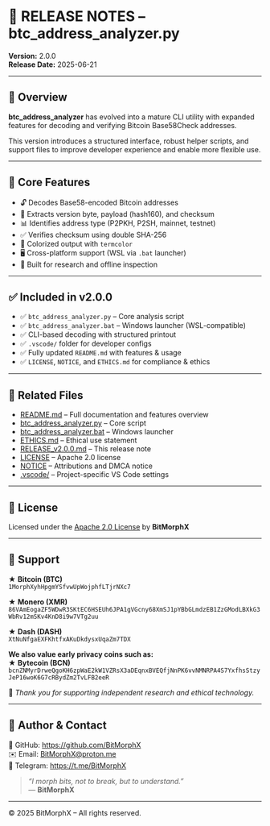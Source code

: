 # 📎 RELEASE NOTES – btc_address_analyzer.py  
**Version:** 2.0.0  
**Release Date:** 2025-06-21

---

## 🚀 Overview

**btc_address_analyzer** has evolved into a mature CLI utility with expanded features for decoding and verifying Bitcoin Base58Check addresses.

This version introduces a structured interface, robust helper scripts, and support files to improve developer experience and enable more flexible use.

---

## 🔧 Core Features

- 🔓 Decodes Base58-encoded Bitcoin addresses  
- 🧩 Extracts version byte, payload (hash160), and checksum  
- 📊 Identifies address type (P2PKH, P2SH, mainnet, testnet)  
- ✅ Verifies checksum using double SHA-256  
- 🎨 Colorized output with `termcolor`  
- 🖥️ Cross-platform support (WSL via `.bat` launcher)  
- 🧪 Built for research and offline inspection

---

## ✅ Included in v2.0.0

- ✅ `btc_address_analyzer.py` – Core analysis script  
- ✅ `btc_address_analyzer.bat` – Windows launcher (WSL-compatible)  
- ✅ CLI-based decoding with structured printout  
- ✅ `.vscode/` folder for developer configs  
- ✅ Fully updated `README.md` with features & usage  
- ✅ `LICENSE`, `NOTICE`, and `ETHICS.md` for compliance & ethics

---

## 📌 Related Files

- [README.md](./README.md) – Full documentation and features overview  
- [btc_address_analyzer.py](./btc_address_analyzer.py) – Core script  
- [btc_address_analyzer.bat](./btc_address_analyzer.bat) – Windows launcher  
- [ETHICS.md](./ETHICS.md) – Ethical use statement  
- [RELEASE_v2.0.0.md](./RELEASE_v2.0.0.md) – This release note  
- [LICENSE](./LICENSE) – Apache 2.0 license  
- [NOTICE](./NOTICE) – Attributions and DMCA notice  
- [.vscode/](.vscode/) – Project-specific VS Code settings

---

## 📜 License  
Licensed under the [Apache 2.0 License](./LICENSE) by **BitMorphX**

---

## 🍱 Support

★ **Bitcoin (BTC)**  
`1MorphXyhHpgmYSfvwUpWojphfLTjrNXc7`

★ **Monero (XMR)**  
`86VAmEogaZF5WDwR3SKtEC6HSEUh6JPA1gVGcny68XmSJ1pYBbGLmdzEB1ZzGModLBXkG3WbRv12mSKv4KnD8i9w7VTg2uu`

★ **Dash (DASH)**  
`XtNuNfgaEXFKhtfxAKuDkdysxUqaZm7TDX`

**We also value early privacy coins such as:**  
★ **Bytecoin (BCN)**  
`bcnZNMyrDrweQgoKH6zpWaE2kW1VZRsX3aDEqnxBVEQfjNnPK6vvNMNRPA4S7YxfhsStzyJeP16woK6G7cRBydZm2TvLFB2eeR`

🙏 *Thank you for supporting independent research and ethical technology.*

---

## 👤 Author & Contact

🔗 GitHub: https://github.com/BitMorphX  
✉️ Email: BitMorphX@proton.me  
💬 Telegram: https://t.me/BitMorphX

> _“I morph bits, not to break, but to understand.”_  
> — **BitMorphX**

---

© 2025 BitMorphX – All rights reserved.
